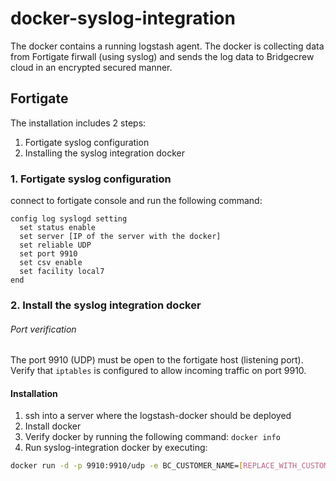 # docker-syslog-integration
The docker contains a running logstash agent. The docker is collecting data from Fortigate firwall (using syslog) and sends the log data to Bridgecrew cloud in an encrypted secured manner.

## Fortigate

The installation includes 2 steps:   
1. Fortigate syslog configuration   
2. Installing the syslog integration docker 

### 1. Fortigate syslog configuration
connect to fortigate console and run the following command:
```
config log syslogd setting
  set status enable
  set server [IP of the server with the docker]
  set reliable UDP
  set port 9910
  set csv enable
  set facility local7
end
```

### 2. Install the syslog integration docker 
###### Port verification
The port 9910 (UDP) must be open to the fortigate host (listening port).   
Verify that `iptables` is configured to allow incoming traffic on port 9910.

#### Installation

1. ssh into a server where the logstash-docker should be deployed
2. Install docker
3. Verify docker by running the following command: ``` docker info ```
4. Run syslog-integration docker by executing:
```sh
docker run -d -p 9910:9910/udp -e BC_CUSTOMER_NAME=[REPLACE_WITH_CUSTOMER_NAME] -e BC_API_TOKEN=[REPLACE_WITH_API_TOKEN] -e BC_URL="https://www.bridgecrew.cloud/api/v1/producers/logstash" bridgecrew/syslog-integration
```
